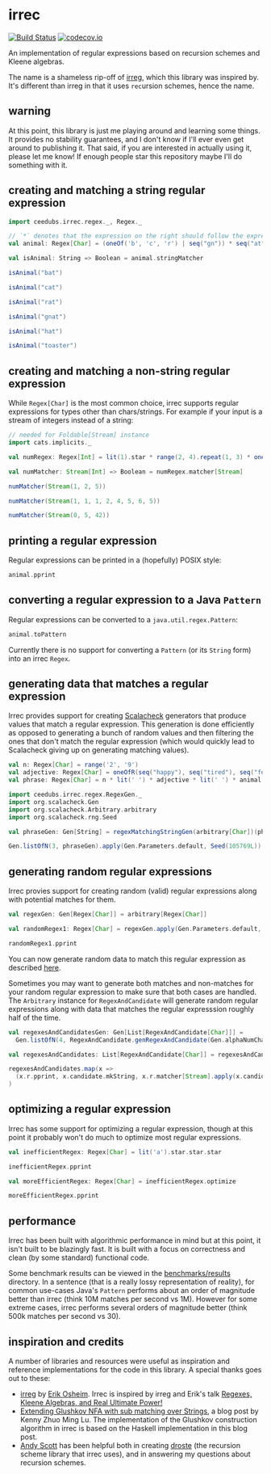 # irrec

[![Build Status](https://travis-ci.org/ceedubs/irrec.svg?branch=master)](https://travis-ci.org/ceedubs/irrec/branches)
[![codecov.io](http://codecov.io/github/ceedubs/irrec/coverage.svg?branch=master)](http://codecov.io/github/ceedubs/irrec?branch=master)

An implementation of regular expressions based on recursion schemes and Kleene algebras.

The name is a shameless rip-off of [irreg](https://github.com/non/irreg), which this library was inspired by. It's different than irreg in that it uses `rec`ursion schemes, hence the name.

## warning

At this point, this library is just me playing around and learning some things. It provides no stability guarantees, and I don't know if I'll ever even get around to publishing it. That said, if you are interested in actually using it, please let me know! If enough people star this repository maybe I'll do something with it.

## creating and matching a string regular expression

```scala mdoc:silent
import ceedubs.irrec.regex._, Regex._

// `*` denotes that the expression on the right should follow the expression on the left.
val animal: Regex[Char] = (oneOf('b', 'c', 'r') | seq("gn")) * seq("at")

val isAnimal: String => Boolean = animal.stringMatcher
```

```scala mdoc
isAnimal("bat")

isAnimal("cat")

isAnimal("rat")

isAnimal("gnat")

isAnimal("hat")

isAnimal("toaster")
```

## creating and matching a non-string regular expression

While `Regex[Char]` is the most common choice, irrec supports regular expressions for types other than chars/strings. For example if your input is a stream of integers instead of a string:


```scala mdoc:silent
// needed for Foldable[Stream] instance
import cats.implicits._

val numRegex: Regex[Int] = lit(1).star * range(2, 4).repeat(1, 3) * oneOf(5, 6).oneOrMore

val numMatcher: Stream[Int] => Boolean = numRegex.matcher[Stream]
```

```scala mdoc
numMatcher(Stream(1, 2, 5))

numMatcher(Stream(1, 1, 1, 2, 4, 5, 6, 5))

numMatcher(Stream(0, 5, 42))
```

## printing a regular expression

Regular expressions can be printed in a (hopefully) POSIX style:

```scala mdoc
animal.pprint
```

## converting a regular expression to a Java `Pattern`

Regular expressions can be converted to a `java.util.regex.Pattern`:

```scala mdoc
animal.toPattern
```

Currently there is no support for converting a `Pattern` (or its `String` form) into an irrec `Regex`.

## generating data that matches a regular expression

Irrec provides support for creating [Scalacheck](https://www.scalacheck.org/) generators that produce values that match a regular expression. This generation is done efficiently as opposed to generating a bunch of random values and then filtering the ones that don't match the regular expression (which would quickly lead to Scalacheck giving up on generating matching values).

```scala mdoc:silent
val n: Regex[Char] = range('2', '9')
val adjective: Regex[Char] = oneOfR(seq("happy"), seq("tired"), seq("feisty"))
val phrase: Regex[Char] = n * lit(' ') * adjective * lit(' ') * animal * lit('s')
```

```scala mdoc:silent
import ceedubs.irrec.regex.RegexGen._
import org.scalacheck.Gen
import org.scalacheck.Arbitrary.arbitrary
import org.scalacheck.rng.Seed

val phraseGen: Gen[String] = regexMatchingStringGen(arbitrary[Char])(phrase)
```

```scala mdoc
Gen.listOfN(3, phraseGen).apply(Gen.Parameters.default, Seed(105769L))
```

## generating random regular expressions

Irrec provies support for creating random (valid) regular expressions along with potential matches for them.

```scala mdoc:silent
val regexGen: Gen[Regex[Char]] = arbitrary[Regex[Char]]

val randomRegex1: Regex[Char] = regexGen.apply(Gen.Parameters.default, Seed(105769L)).get
```

```scala mdoc
randomRegex1.pprint
```

You can now generate random data to match this regular expression as described [here](#generating-data-that-matches-a-regular-expression).

Sometimes you may want to generate both matches and non-matches for your random regular expression to make sure that both cases are handled. The `Arbitrary` instance for `RegexAndCandidate` will generate random regular expressions along with data that matches the regular expresssion roughly half of the time.

```scala mdoc:silent
val regexesAndCandidatesGen: Gen[List[RegexAndCandidate[Char]]] =
  Gen.listOfN(4, RegexAndCandidate.genRegexAndCandidate(Gen.alphaNumChar))

val regexesAndCandidates: List[RegexAndCandidate[Char]] = regexesAndCandidatesGen.apply(Gen.Parameters.default.withSize(30), Seed(105763L)).get
```

```scala mdoc
regexesAndCandidates.map(x =>
  (x.r.pprint, x.candidate.mkString, x.r.matcher[Stream].apply(x.candidate))
)
```

## optimizing a regular expression

Irrec has some support for optimizing a regular expression, though at this point it probably won't
do much to optimize most regular expressions.

```scala mdoc:silent
val inefficientRegex: Regex[Char] = lit('a').star.star.star
```

```scala mdoc
inefficientRegex.pprint
```

```scala mdoc:silent
val moreEfficientRegex: Regex[Char] = inefficientRegex.optimize
```

```scala mdoc
moreEfficientRegex.pprint
```

## performance

Irrec has been built with algorithmic performance in mind but at this point, it isn't built to be blazingly fast. It is built with a focus on correctness and clean (by some standard) functional code.

Some benchmark results can be viewed in the [benchmarks/results](benchmarks/results) directory. In a sentence (that is a really lossy representation of reality), for common use-cases Java's `Pattern` performs about an order of magnitude better than irrec (think 10M matches per second vs 1M). However for some extreme cases, irrec performs several orders of magnitude better (think 500k matches per second vs 30).

## inspiration and credits

A number of libraries and resources were useful as inspiration and reference implementations for the code in this library. A special thanks goes out to these:

- [irreg](https://github.com/non/irreg) by [Erik Osheim](https://github.com/non). Irrec is inspired by irreg and Erik's talk [Regexes, Kleene Algebras, and Real Ultimate Power!](https://vimeo.com/96644096)
- [Extending Glushkov NFA with sub matching over Strings](http://luzhuomi.blogspot.com/2012/06/extending-glushkov-nfa-with-sub.html), a blog post by Kenny Zhuo Ming Lu. The implementation of the Glushkov construction algorithm in irrec is based on the Haskell implementation in this blog post.
- [Andy Scott](https://github.com/andyscott) has been helpful both in creating [droste](https://github.com/andyscott/droste) (the recursion scheme library that irrec uses), and in answering my questions about recursion schemes.
